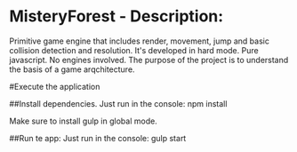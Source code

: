 # MisteryForest - Description:
Primitive game engine that includes render, movement, jump and basic collision detection and resolution.
It's developed in hard mode. Pure javascript. No engines involved.
The purpose of the project is to understand the basis of a game arqchitecture.

#Execute the application

##Install dependencies. Just run in the console:
npm install

Make sure to install gulp in global mode.

##Run te app: Just run in the console:
gulp start

